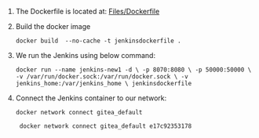 
1. The Dockerfile is located at: [Files/Dockerfile](../Files/Dockerfile)
2. Build the docker image
   
   `docker build  --no-cache -t jenkinsdockerfile .`
   
3. We run the Jenkins using below command:
   
   `docker run --name jenkins-new1 -d \
    -p 8070:8080 \
    -p 50000:50000 \
    -v /var/run/docker.sock:/var/run/docker.sock \
    -v jenkins_home:/var/jenkins_home \
    jenkinsdockerfile
`
4. Connect the Jenkins container to our network:
   
   `docker network connect gitea_default`
   
   ` docker network connect gitea_default e17c92353178`

